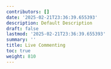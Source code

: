 ```yaml
---
contributors: []
date: '2025-02-21T23:36:39.655393'
description: Default Description
draft: false
lastmod: '2025-02-21T23:36:39.655393'
summary: ''
title: Live Commenting
toc: true
weight: 810
---
```


